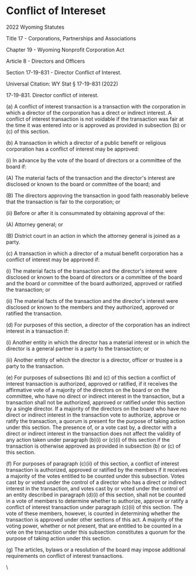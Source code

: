 # Conflict of Intereset

2022 Wyoming Statutes&#x20;

Title 17 - Corporations, Partnerships and Associations&#x20;

Chapter 19 - Wyoming Nonprofit Corporation Act&#x20;

Article 8 - Directors and Officers&#x20;

Section 17-19-831 - Director Conflict of Interest.&#x20;

Universal Citation: WY Stat § 17-19-831 (2022)&#x20;

17-19-831. Director conflict of interest.&#x20;

(a) A conflict of interest transaction is a transaction with the corporation in which a director of the corporation has a direct or indirect interest. A conflict of interest transaction is not voidable if the transaction was fair at the time it was entered into or is approved as provided in subsection (b) or (c) of this section.

(b) A transaction in which a director of a public benefit or religious corporation has a conflict of interest may be approved:&#x20;

(i) In advance by the vote of the board of directors or a committee of the board if:&#x20;

(A) The material facts of the transaction and the director's interest are disclosed or known to the board or committee of the board; and&#x20;

(B) The directors approving the transaction in good faith reasonably believe that the transaction is fair to the corporation; or&#x20;

(ii) Before or after it is consummated by obtaining approval of the:&#x20;

(A) Attorney general; or&#x20;

(B) District court in an action in which the attorney general is joined as a party.&#x20;

(c) A transaction in which a director of a mutual benefit corporation has a conflict of interest may be approved if:&#x20;

(i) The material facts of the transaction and the director's interest were disclosed or known to the board of directors or a committee of the board and the board or committee of the board authorized, approved or ratified the transaction; or&#x20;

(ii) The material facts of the transaction and the director's interest were disclosed or known to the members and they authorized, approved or ratified the transaction.

(d) For purposes of this section, a director of the corporation has an indirect interest in a transaction if:&#x20;

(i) Another entity in which the director has a material interest or in which the director is a general partner is a party to the transaction; or&#x20;

(ii) Another entity of which the director is a director, officer or trustee is a party to the transaction.&#x20;

(e) For purposes of subsections (b) and (c) of this section a conflict of interest transaction is authorized, approved or ratified, if it receives the affirmative vote of a majority of the directors on the board or on the committee, who have no direct or indirect interest in the transaction, but a transaction shall not be authorized, approved or ratified under this section by a single director. If a majority of the directors on the board who have no direct or indirect interest in the transaction vote to authorize, approve or ratify the transaction, a quorum is present for the purpose of taking action under this section. The presence of, or a vote cast by, a director with a direct or indirect interest in the transaction does not affect the validity of any action taken under paragraph (b)(i) or (c)(i) of this section if the transaction is otherwise approved as provided in subsection (b) or (c) of this section.&#x20;

(f) For purposes of paragraph (c)(ii) of this section, a conflict of interest transaction is authorized, approved or ratified by the members if it receives a majority of the votes entitled to be counted under this subsection. Votes cast by or voted under the control of a director who has a direct or indirect interest in the transaction, and votes cast by or voted under the control of an entity described in paragraph (d)(i) of this section, shall not be counted in a vote of members to determine whether to authorize, approve or ratify a conflict of interest transaction under paragraph (c)(ii) of this section. The vote of these members, however, is counted in determining whether the transaction is approved under other sections of this act. A majority of the voting power, whether or not present, that are entitled to be counted in a vote on the transaction under this subsection constitutes a quorum for the purpose of taking action under this section.

(g) The articles, bylaws or a resolution of the board may impose additional requirements on conflict of interest transactions.

\
